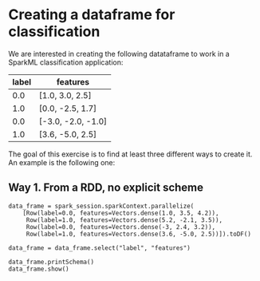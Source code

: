 ﻿# Creating a dataframe for classification

We are interested in creating the following datataframe to work in a SparkML classification application:

| label | features           |
|-------|--------------------|
| 0.0   | [1.0, 3.0, 2.5]    |
| 1.0   | [0.0, -2.5, 1.7]   |
| 0.0   | [-3.0, -2.0, -1.0] |
| 1.0   | [3.6, -5.0, 2.5]   |

The goal of this exercise is to find at least three different ways to create it. An example is the following one:

## Way 1. From a RDD, no explicit scheme

```
data_frame = spark_session.sparkContext.parallelize(  
    [Row(label=0.0, features=Vectors.dense(1.0, 3.5, 4.2)),  
     Row(label=1.0, features=Vectors.dense(5.2, -2.1, 3.5)),  
     Row(label=0.0, features=Vectors.dense(-3, 2.4, 3.2)),  
     Row(label=1.0, features=Vectors.dense(3.6, -5.0, 2.5))]).toDF()  
  
data_frame = data_frame.select("label", "features")  
  
data_frame.printSchema()  
data_frame.show()
```
